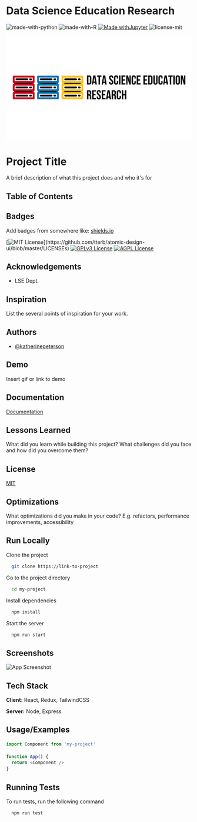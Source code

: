 # Data Science Education Research

![made-with-python](https://img.shields.io/badge/MADE%20WITH-PYTHON-blue?style=for-the-badge&logo=appveyor)
![made-with-R](https://img.shields.io/badge/MADE%20WITH-R-blue?style=for-the-badge&logo=appveyor)
[![Made withJupyter](https://img.shields.io/badge/Made%20with-Jupyter-orange?style=for-the-badge&logo=Jupyter)](https://jupyter.org/try)
![license-mit](https://img.shields.io/badge/LICENSE-MIT-blue?style=for-the-badge&logo=appveyor)


![Logo](project_logo.png)

    
# Project Title

A brief description of what this project does and who it's for

## Table of Contents


## Badges

Add badges from somewhere like: [shields.io](https://shields.io/)

[![MIT License](https://img.shields.io/apm/l/atomic-design-ui.svg?)](https://github.com/tterb/atomic-design-ui/blob/master/LICENSEs)
[![GPLv3 License](https://img.shields.io/badge/License-GPL%20v3-yellow.svg)](https://opensource.org/licenses/)
[![AGPL License](https://img.shields.io/badge/license-AGPL-blue.svg)](http://www.gnu.org/licenses/agpl-3.0)

  
## Acknowledgements

 - LSE Dept.

## Inspiration

List the several points of inspiration for your work.
  
## Authors

- [@katherinepeterson](https://www.github.com/octokatherine)

  
## Demo

Insert gif or link to demo

  
## Documentation

[Documentation](https://linktodocumentation)

  
## Lessons Learned

What did you learn while building this project? What challenges did you face and how did you overcome them?

  
## License

[MIT](https://choosealicense.com/licenses/mit/)

  
## Optimizations

What optimizations did you make in your code? E.g. refactors, performance improvements, accessibility

  
## Run Locally

Clone the project

```bash
  git clone https://link-to-project
```

Go to the project directory

```bash
  cd my-project
```

Install dependencies

```bash
  npm install
```

Start the server

```bash
  npm run start
```

  
## Screenshots

![App Screenshot](https://via.placeholder.com/468x300?text=App+Screenshot+Here)

  
## Tech Stack

**Client:** React, Redux, TailwindCSS

**Server:** Node, Express

  
## Usage/Examples

```javascript
import Component from 'my-project'

function App() {
  return <Component />
}
```

  
## Running Tests

To run tests, run the following command

```bash
  npm run test
```

  
